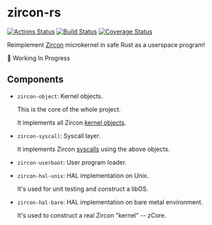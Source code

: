 # zircon-rs

[![Actions Status](https://github.com/rcore-os/zircon-rs/workflows/CI/badge.svg)](https://github.com/rcore-os/zircon-rs/actions)
[![Build Status](https://travis-ci.org/rcore-os/zircon-rs.svg?branch=master)](https://travis-ci.org/rcore-os/zircon-rs)
[![Coverage Status](https://coveralls.io/repos/github/rcore-os/zircon-rs/badge.svg?branch=master)](https://coveralls.io/github/rcore-os/zircon-rs?branch=master)

Reimplement [Zircon][zircon] microkernel in safe Rust as a userspace program!

🚧 Working In Progress


## Components

* `zircon-object`: Kernel objects.

  This is the core of the whole project.
  
  It implements all Zircon [kernel objects][kernel-objects].
  
* `zircon-syscall`: Syscall layer.

  It implements Zircon [syscalls][syscalls] using the above objects.

* `zircon-userboot`: User program loader.

* `zircon-hal-unix`: HAL implementation on Unix.

  It's used for unit testing and construct a libOS.

* `zircon-hal-bare`: HAL implementation on bare metal environment.

  It's used to construct a real Zircon "kernel" -- zCore.

[zircon]: https://fuchsia.googlesource.com/fuchsia/+/master/zircon/README.md
[kernel-objects]: https://github.com/PanQL/zircon/blob/master/docs/objects.md
[syscalls]: https://github.com/PanQL/zircon/blob/master/docs/syscalls.md

